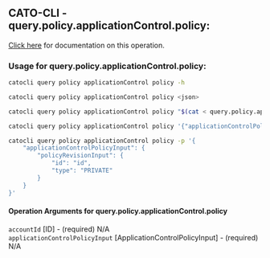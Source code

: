 
## CATO-CLI - query.policy.applicationControl.policy:
[Click here](https://api.catonetworks.com/documentation/#query-query.policy.applicationControl.policy) for documentation on this operation.

### Usage for query.policy.applicationControl.policy:

```bash
catocli query policy applicationControl policy -h

catocli query policy applicationControl policy <json>

catocli query policy applicationControl policy "$(cat < query.policy.applicationControl.policy.json)"

catocli query policy applicationControl policy '{"applicationControlPolicyInput":{"policyRevisionInput":{"id":"id","type":"PRIVATE"}}}'

catocli query policy applicationControl policy -p '{
    "applicationControlPolicyInput": {
        "policyRevisionInput": {
            "id": "id",
            "type": "PRIVATE"
        }
    }
}'
```

#### Operation Arguments for query.policy.applicationControl.policy ####

`accountId` [ID] - (required) N/A    
`applicationControlPolicyInput` [ApplicationControlPolicyInput] - (required) N/A    
